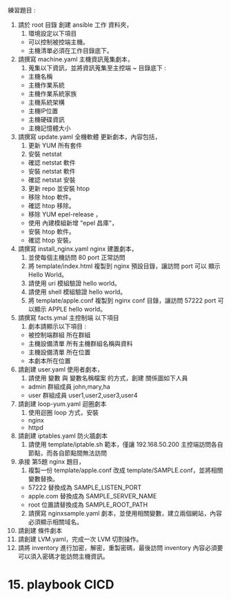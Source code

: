 練習題目 : 
1. 請於 root 目錄 創建 ansible 工作 資料夾，
   1. 環境設定以下項目
   -  可以控制被控端主機。
   -  主機清單必須在工作目錄底下。   
2. 請撰寫 machine.yaml 主機資訊蒐集劇本，
   1. 蒐集以下資訊，並將資訊蒐集至主控端 ~ 目錄底下 :
   - 主機名稱
   - 主機作業系統
   - 主機作業系統家族
   - 主機系統架構
   - 主機IP位置
   - 主機硬碟資訊
   - 主機記憶體大小
3. 請撰寫 update.yaml 全機軟體 更新劇本，內容包括，
   1. 更新 YUM 所有套件
   2. 安裝 netstat 
   - 確認 netstat 軟件
   - 安裝 netstat 軟件
   - 確認 netstat 安裝
   3. 更新 repo 並安裝 htop 
   - 移除 htop 軟件。
   - 確認 htop 移除。
   - 移除 YUM epel-release ，
   - 使用 內建模組新增 "epel 昌庫"，
   - 安裝 htop 軟件。
   - 確認 htop 安裝。
4. 請撰寫 install_nginx.yaml nginx 建置劇本，
   1. 並使每個主機訪問 80 port 正常訪問
   2. 將 template/index.html 複製到 nginx 預設目錄，讓訪問 port 可以 顯示 Hello World。
   3. 請使用 uri 模組驗證 hello world。
   4. 請使用 shell 模組驗證 hello world。
   5. 將 template/apple.conf 複製到 nginx conf 目錄，讓訪問 57222 port 可以顯示 APPLE hello world。
5. 請撰寫 facts.ymal 主控制端 以下項目
   1. 劇本請顯示以下項目 : 
   - 被控制端群組 所在群組
   - 主機設備清單 所有主機群組名稱與資料
   - 主機設備清單 所在位置
   - 本劇本所在位置 
6. 請創建 user.yaml 使用者劇本，
   1. 請使用 變數 與 變數名稱檔案 的方式，創建 關係圖如下人員
   - admin 群組成員 john,mary,ha 
   - user 群組成員 user1,user2,user3,user4  
7. 請創建 loop-yum.yaml 迴圈劇本  
   1. 使用迴圈 loop 方式，安裝  
   - nginx  
   - httpd
8. 請創建 iptables.yaml 防火牆劇本
   1. 請使用 template/iptable.sh 範本，僅讓 192.168.50.200 主控端訪問各自節點，而各自節點間無法訪問  
9. 承接 第5題 nginx 題目，
   1. 複製一份 template/apple.conf 改成 template/SAMPLE.conf，並將相關變數替換。
   - 57222 替換成為 SAMPLE_LISTEN_PORT
   - apple.com 替換成為 SAMPLE_SERVER_NAME
   - root 位置請替換成為 SAMPLE_ROOT_PATH
   2. 請撰寫 nginxsample.yaml 劇本，並使用相關變數，建立兩個網站，內容必須顯示相關域名。
10. 請創建 條件劇本 
11. 請創建 LVM.yaml，完成一次 LVM 切割操作。
12. 請將 inventory 進行加密，解密，重製密碼，最後訪問 inventory 內容必須要可以須入密碼才能訪問主機資訊。
# 15. playbook CICD

